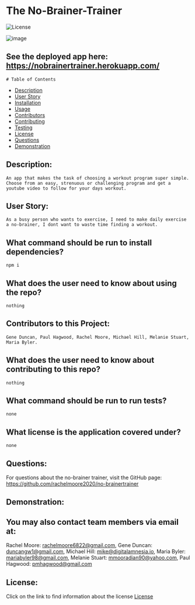  # The No-Brainer-Trainer

  ![License](https://img.shields.io/badge/License--blue.svg "License Badge")
  
![image](https://user-images.githubusercontent.com/68473729/102289384-847eec00-3f0c-11eb-908e-e42441e44fb5.png)

## See the deployed app here: https://nobrainertrainer.herokuapp.com/

    # Table of Contents

* [Description](#description)
* [User Story](#user-story)
* [Installation](#what-command-should-be-run-to-install-dependencies)
* [Usage](#what-does-the-user-need-to-know-about-using-the-repo)
* [Contributors](#contributors-to-this-project)
* [Contributing](#what-does-the-user-need-to-know-about-contributing-to-this-repo)
* [Testing](#what-command-should-be-run-to-run-tests)
* [License](#what-license-is-the-application-covered-under)
* [Questions](#questions)
* [Demonstration](#demonstration)
    

## Description:
    An app that makes the task of choosing a workout program super simple. Choose from an easy, strenuous or challenging program and get a youtube video to follow for your days workout.

## User Story:
    As a busy person who wants to exercise, I need to make daily exercise a no-brainer, I dont want to waste time finding a workout.

## What command should be run to install dependencies?
    npm i

## What does the user need to know about using the repo?
    nothing

## Contributors to this Project:
    Gene Duncan, Paul Hagwood, Rachel Moore, Michael Hill, Melanie Stuart, Maria Byler.

## What does the user need to know about contributing to this repo?
    nothing

## What command should be run to run tests?
    none

## What license is the application covered under?
    none

## Questions:
For questions about the no-brainer trainer, visit the GitHub page:
    https://github.com/rachelmoore2020/no-brainertrainer

## Demonstration:
  
  ## You may also contact team members via email at:
  Rachel Moore: rachelmoore6822@gmail.com,
  Gene Duncan: duncangw1@gmail.com,
  Michael Hill: mike@digitalamnesia.io,
  Maria Byler: mariabyler98@gmail.com,
  Melanie Stuart: mmooradian90@yahoo.com,
  Paul Hagwood: pmhagwood@gmail.com

  
  ## License:
  Click on the link to find information about the license
  [License](https://opensource.org/licenses/)
